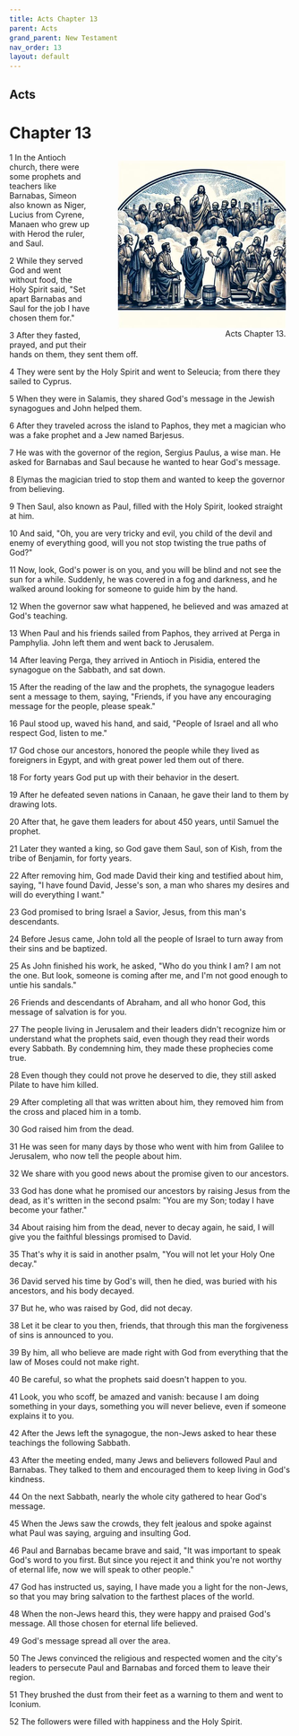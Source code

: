 ```yaml
---
title: Acts Chapter 13
parent: Acts
grand_parent: New Testament
nav_order: 13
layout: default
---
```


## Acts

# Chapter 13

<figure style="float: right; margin-right: 10px;">
    <img src="/assets/Image/Acts/500/13.jpg" alt="Acts Chapter 13" style="width: 300px; height: 300px; float: right;padding-left: 10px;"/>
    <figcaption style="clear: both;text-align: right;">Acts Chapter 13.</figcaption>
</figure>
1 In the Antioch church, there were some prophets and teachers like Barnabas, Simeon also known as Niger, Lucius from Cyrene, Manaen who grew up with Herod the ruler, and Saul.

2 While they served God and went without food, the Holy Spirit said, "Set apart Barnabas and Saul for the job I have chosen them for."

3 After they fasted, prayed, and put their hands on them, they sent them off.

4 They were sent by the Holy Spirit and went to Seleucia; from there they sailed to Cyprus.

5 When they were in Salamis, they shared God's message in the Jewish synagogues and John helped them.

6 After they traveled across the island to Paphos, they met a magician who was a fake prophet and a Jew named Barjesus.

7 He was with the governor of the region, Sergius Paulus, a wise man. He asked for Barnabas and Saul because he wanted to hear God's message.

8 Elymas the magician tried to stop them and wanted to keep the governor from believing.

9 Then Saul, also known as Paul, filled with the Holy Spirit, looked straight at him.

10 And said, "Oh, you are very tricky and evil, you child of the devil and enemy of everything good, will you not stop twisting the true paths of God?"

11 Now, look, God's power is on you, and you will be blind and not see the sun for a while. Suddenly, he was covered in a fog and darkness, and he walked around looking for someone to guide him by the hand.

12 When the governor saw what happened, he believed and was amazed at God's teaching.

13 When Paul and his friends sailed from Paphos, they arrived at Perga in Pamphylia. John left them and went back to Jerusalem.

14 After leaving Perga, they arrived in Antioch in Pisidia, entered the synagogue on the Sabbath, and sat down.

15 After the reading of the law and the prophets, the synagogue leaders sent a message to them, saying, "Friends, if you have any encouraging message for the people, please speak."

16 Paul stood up, waved his hand, and said, "People of Israel and all who respect God, listen to me."

17 God chose our ancestors, honored the people while they lived as foreigners in Egypt, and with great power led them out of there.

18 For forty years God put up with their behavior in the desert.

19 After he defeated seven nations in Canaan, he gave their land to them by drawing lots.

20 After that, he gave them leaders for about 450 years, until Samuel the prophet.

21 Later they wanted a king, so God gave them Saul, son of Kish, from the tribe of Benjamin, for forty years.

22 After removing him, God made David their king and testified about him, saying, "I have found David, Jesse's son, a man who shares my desires and will do everything I want."

23 God promised to bring Israel a Savior, Jesus, from this man's descendants.

24 Before Jesus came, John told all the people of Israel to turn away from their sins and be baptized.

25 As John finished his work, he asked, "Who do you think I am? I am not the one. But look, someone is coming after me, and I'm not good enough to untie his sandals."

26 Friends and descendants of Abraham, and all who honor God, this message of salvation is for you.

27 The people living in Jerusalem and their leaders didn't recognize him or understand what the prophets said, even though they read their words every Sabbath. By condemning him, they made these prophecies come true.

28 Even though they could not prove he deserved to die, they still asked Pilate to have him killed.

29 After completing all that was written about him, they removed him from the cross and placed him in a tomb.

30 God raised him from the dead.

31 He was seen for many days by those who went with him from Galilee to Jerusalem, who now tell the people about him.

32 We share with you good news about the promise given to our ancestors.

33 God has done what he promised our ancestors by raising Jesus from the dead, as it's written in the second psalm: "You are my Son; today I have become your father."

34 About raising him from the dead, never to decay again, he said, I will give you the faithful blessings promised to David.

35 That's why it is said in another psalm, "You will not let your Holy One decay."

36 David served his time by God's will, then he died, was buried with his ancestors, and his body decayed.

37 But he, who was raised by God, did not decay.

38 Let it be clear to you then, friends, that through this man the forgiveness of sins is announced to you.

39 By him, all who believe are made right with God from everything that the law of Moses could not make right.

40 Be careful, so what the prophets said doesn't happen to you.

41 Look, you who scoff, be amazed and vanish: because I am doing something in your days, something you will never believe, even if someone explains it to you.

42 After the Jews left the synagogue, the non-Jews asked to hear these teachings the following Sabbath.

43 After the meeting ended, many Jews and believers followed Paul and Barnabas. They talked to them and encouraged them to keep living in God's kindness.

44 On the next Sabbath, nearly the whole city gathered to hear God's message.

45 When the Jews saw the crowds, they felt jealous and spoke against what Paul was saying, arguing and insulting God.

46 Paul and Barnabas became brave and said, "It was important to speak God's word to you first. But since you reject it and think you're not worthy of eternal life, now we will speak to other people."

47 God has instructed us, saying, I have made you a light for the non-Jews, so that you may bring salvation to the farthest places of the world.

48 When the non-Jews heard this, they were happy and praised God's message. All those chosen for eternal life believed.

49 God's message spread all over the area.

50 The Jews convinced the religious and respected women and the city's leaders to persecute Paul and Barnabas and forced them to leave their region.

51 They brushed the dust from their feet as a warning to them and went to Iconium.

52 The followers were filled with happiness and the Holy Spirit.


